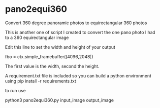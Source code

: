 # pano2equi360
Convert 360 degree panoramic photos to equirectangular 360 photos 

This is another one of script I created to convert the one pano photo I had to a 360 equirectangular image

Edit this line to set the width and height of your output

fbo = ctx.simple_framebuffer((4096,2048))

The first value is the width, second the height.

A requirement.txt file is included so you can build a python environment using pip install -r requirements.txt

to run use

python3 pano2equi360.py input_image output_image

